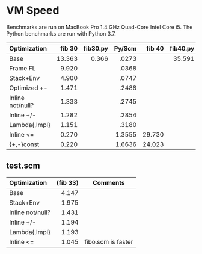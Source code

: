 # VM Speed

Benchmarks are run on MacBook Pro 1.4 GHz Quad-Core Intel Core i5. The
Python benchmarks are run with Python 3.7.

| Optimization     | fib 30 | fib30.py | Py/Scm | fib 40 | fib40.py | Py/Scm |
|:-----------------|-------:|---------:|-------:|-------:|---------:|-------:|
| Base             | 13.363 |    0.366 |  .0273 |        |   35.591 |        |
| Frame FL         |  9.920 |          |  .0368 |        |          |        |
| Stack+Env        |  4.900 |          |  .0747 |        |          |        |
| Optimized +-     |  1.471 |          |  .2488 |        |          |        |
| Inline not/null? |  1.333 |          |  .2745 |        |          |        |
| Inline +/-       |  1.282 |          |  .2854 |        |          |        |
| Lambda{,Impl}    |  1.151 |          |  .3180 |        |          |        |
| Inline <=        |  0.270 |          | 1.3555 | 29.730 |          | 1.1971 |
| {+,-}const       |  0.220 |          | 1.6636 | 24.023 |          | 1.4815 |

## test.scm

| Optimization     | (fib 33) | Comments           |
|:-----------------|---------:|--------------------|
| Base             |    4.147 |                    |
| Stack+Env        |    1.975 |                    |
| Inline not/null? |    1.431 |                    |
| Inline +/-       |    1.194 |                    |
| Lambda{,Impl}    |    1.193 |                    |
| Inline <=        |    1.045 | fibo.scm is faster |
